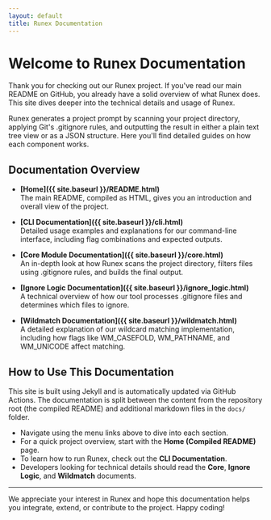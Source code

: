 ```yaml
---
layout: default
title: Runex Documentation
---
```


# Welcome to Runex Documentation

Thank you for checking out our Runex project. If you've read our main README on GitHub, you already have a solid overview of what Runex does. This site dives deeper into the technical details and usage of Runex.

Runex generates a project prompt by scanning your project directory, applying Git's .gitignore rules, and outputting the result in either a plain text tree view or as a JSON structure. Here you'll find detailed guides on how each component works.

## Documentation Overview

- **[Home]({{ site.baseurl }}/README.html)**  
  The main README, compiled as HTML, gives you an introduction and overall view of the project.

- **[CLI Documentation]({{ site.baseurl }}/cli.html)**  
  Detailed usage examples and explanations for our command-line interface, including flag combinations and expected outputs.

- **[Core Module Documentation]({{ site.baseurl }}/core.html)**  
  An in-depth look at how Runex scans the project directory, filters files using .gitignore rules, and builds the final output.

- **[Ignore Logic Documentation]({{ site.baseurl }}/ignore_logic.html)**  
  A technical overview of how our tool processes .gitignore files and determines which files to ignore.

- **[Wildmatch Documentation]({{ site.baseurl }}/wildmatch.html)**  
  A detailed explanation of our wildcard matching implementation, including how flags like WM_CASEFOLD, WM_PATHNAME, and WM_UNICODE affect matching.

## How to Use This Documentation

This site is built using Jekyll and is automatically updated via GitHub Actions. The documentation is split between the content from the repository root (the compiled README) and additional markdown files in the `docs/` folder.

- Navigate using the menu links above to dive into each section.
- For a quick project overview, start with the **Home (Compiled README)** page.
- To learn how to run Runex, check out the **CLI Documentation**.
- Developers looking for technical details should read the **Core**, **Ignore Logic**, and **Wildmatch** documents.

---

We appreciate your interest in Runex and hope this documentation helps you integrate, extend, or contribute to the project. Happy coding!
